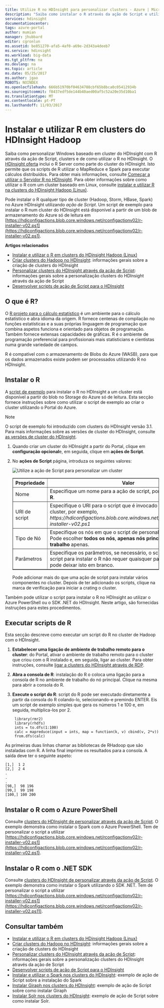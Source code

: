 ```yaml
---
title: Utilize R no HDInsight para personalizar clusters - Azure | Microsoft Docs
description: "Saiba como instalar o R através da ação de Script e utilizar o R nos clusters do HDInsight."
services: hdinsight
documentationcenter: 
tags: azure-portal
author: mumian
manager: jhubbard
editor: cgronlun
ms.assetid: be851270-afa5-4af0-a69e-2d343a4deeb7
ms.service: hdinsight
ms.workload: big-data
ms.tgt_pltfrm: na
ms.devlang: na
ms.topic: article
ms.date: 05/25/2017
ms.author: jgao
ROBOTS: NOINDEX
ms.openlocfilehash: 666b51970bf04634708cbf65b8bca0c05412934b
ms.sourcegitcommit: f8437edf5de144b40aed00af5c52a20e35d10ba1
ms.translationtype: MT
ms.contentlocale: pt-PT
ms.lasthandoff: 11/03/2017
---
```

# <a name="install-and-use-r-on-hdinsight-hadoop-clusters"></a>Instalar e utilizar R em clusters do HDInsight Hadoop

Saiba como personalizar Windows baseado em cluster do HDInsight com R através da ação de Script, clusters e de como utilizar o R no HDInsight. O [HDInsight oferta](https://azure.microsoft.com/pricing/details/hdinsight/) inclui o R Server como parte do cluster do HDInsight. Isto permite que os scripts de R utilizar o MapReduce e Spark para executar cálculos distribuídos. Para obter mais informações, consulte [Começar a utilizar o Servidor R no HDInsight](r-server/r-server-get-started.md). Para obter informações sobre como utilizar o R com um cluster baseado em Linux, consulte [instalar e utilizar R na clusters do HDinsight Hadoop (Linux)](hdinsight-hadoop-r-scripts-linux.md).

Pode instalar o R qualquer tipo de cluster (Hadoop, Storm, HBase, Spark) no Azure HDInsight utilizando *ação de Script*. Um script de exemplo para instalar o R num cluster do HDInsight está disponível a partir de um blob de armazenamento do Azure só de leitura em [https://hdiconfigactions.blob.core.windows.net/rconfigactionv02/r-installer-v02.ps1](https://hdiconfigactions.blob.core.windows.net/rconfigactionv02/r-installer-v02.ps1).

**Artigos relacionados**

* [Instalar e utilizar o R em clusters do HDinsight Hadoop (Linux)](hdinsight-hadoop-r-scripts-linux.md)
* [Criar clusters do Hadoop no HDInsight](hdinsight-hadoop-provision-linux-clusters.md): informações gerais sobre a criação de clusters do HDInsight
* [Personalizar clusters do HDInsight através da ação de Script][hdinsight-cluster-customize]: informações gerais sobre a personalização clusters do HDInsight através da ação de Script
* [Desenvolver scripts de ação de Script para o HDInsight](hdinsight-hadoop-script-actions.md)

## <a name="what-is-r"></a>O que é R?
O <a href="http://www.r-project.org/" target="_blank">R projeto para o cálculo estatístico</a> é um ambiente para o cálculo estatístico e abra idioma da origem. R fornece centenas de compilação no funções estatísticas e a suas próprias linguagem de programação que combina aspetos funciona e orientado para objetos de programação. Também fornece extensas capacidades de gráficas. R é o ambiente de programação preferencial para profissionais mais statisticians e cientistas numa grande variedade de campos.

R é compatível com o armazenamento de Blobs do Azure (WASB), para que os dados armazenados existe podem ser processados utilizando R no HDInsight.  

## <a name="install-r"></a>Instalar o R
A [script de exemplo](https://hdiconfigactions.blob.core.windows.net/rconfigactionv02/r-installer-v02.ps1) para instalar o R no HDInsight a um cluster está disponível a partir do blob no Storage do Azure só de leitura. Esta secção fornece instruções sobre como utilizar o script de exemplo ao criar o cluster utilizando o Portal do Azure.

> [!NOTE]
> O script de exemplo foi introduzido com clusters do HDInsight versão 3.1. Para mais informações sobre as versões de cluster do HDInsight, consulte [as versões de cluster do HDInsight](hdinsight-component-versioning.md).
>
>

1. Quando criar um cluster do HDInsight a partir do Portal, clique em **configuração opcional**e, em seguida, clique em **ações de Script**.
2. No **ações de Script** página, introduza os seguintes valores:

    ![Utilize a ação de Script para personalizar um cluster](./media/hdinsight-hadoop-r-scripts/hdi-r-script-action.png "utilize a ação de Script para personalizar um cluster")

    <table border='1'>
        <tr><th>Propriedade</th><th>Valor</th></tr>
        <tr><td>Nome</td>
            <td>Especifique um nome para a ação de script, por exemplo, <b>instalar R</b>.</td></tr>
        <tr><td>URI de script</td>
            <td>Especifique o URI para o script que é invocado para personalizar o cluster, por exemplo, <i>https://hdiconfigactions.blob.core.windows.net/rconfigactionv02/r-installer-v02.ps1</i></td></tr>
        <tr><td>Tipo de Nó</td>
            <td>Especifique os nós em que o script de personalização é executado. Pode escolher <b>todos os nós</b>, <b>apenas nós principais</b>, ou <b>nós de trabalho</b> apenas.
        <tr><td>Parâmetros</td>
            <td>Especifique os parâmetros, se necessário, o script. No entanto, o script para instalar o R não requer quaisquer parâmetros, pelo que pode deixar isto em branco.</td></tr>
    </table>

    Pode adicionar mais do que uma ação de script para instalar vários componentes no cluster. Depois de ter adicionado os scripts, clique na marca de verificação para iniciar a crating o cluster.

Também pode utilizar o script para instalar o R no HDInsight ao utilizar o Azure PowerShell ou o SDK .NET do HDInsight. Neste artigo, são fornecidas instruções para estes procedimentos.

## <a name="run-r-scripts"></a>Executar scripts de R
Esta secção descreve como executar um script do R no cluster de Hadoop com o HDInsight.

1. **Estabelecer uma ligação de ambiente de trabalho remoto para o cluster**: do Portal, ativar o ambiente de trabalho remoto para o cluster que criou com o R instalado e, em seguida, ligar ao cluster. Para obter instruções, consulte [ligar a clusters do HDInsight através de RDP](hdinsight-administer-use-management-portal.md#connect-to-clusters-using-rdp).
2. **Abra a consola de R**: instalação do R o coloca uma ligação para a consola de R no ambiente de trabalho do nó principal. Clique na mesma para abrir a consola do R.
3. **Execute o script do R**: script do R pode ser executado diretamente a partir da consola do R colando-lo, selecionando-e premindo ENTER. Eis um script de exemplo simples que gera os números 1 e 100 e, em seguida, multiplica-los por 2.

        library(rmr2)
        library(rhdfs)
        ints = to.dfs(1:100)
        calc = mapreduce(input = ints, map = function(k, v) cbind(v, 2*v))
        from.dfs(calc)

As primeiras duas linhas chamar as bibliotecas de RHadoop que são instaladas com R. A linha final imprime os resultados para a consola. A saída deve ter o seguinte aspeto:

    [1,]  1 2
    [2,]  2 4
    .
    .
    .
    [98,]  98 196
    [99,]  99 198
    [100,] 100 200


## <a name="install-r-using-aure-powershell"></a>Instalar o R com o Azure PowerShell
Consulte [clusters do HDInsight de personalizar através da ação de Script](hdinsight-hadoop-customize-cluster.md#call-scripts-using-azure-powershell).  O exemplo demonstra como instalar o Spark com o Azure PowerShell. Tem de personalizar o script a utilizar [https://hdiconfigactions.blob.core.windows.net/rconfigactionv02/r-installer-v02.ps1](https://hdiconfigactions.blob.core.windows.net/rconfigactionv02/r-installer-v02.ps1).

## <a name="install-r-using-net-sdk"></a>Instalar o R com o .NET SDK
Consulte [clusters do HDInsight de personalizar através da ação de Script](hdinsight-hadoop-customize-cluster.md#call-scripts-using-azure-powershell). O exemplo demonstra como instalar o Spark utilizando o SDK .NET. Tem de personalizar o script a utilizar [https://hdiconfigactions.blob.core.windows.net/rconfigactionv02/r-installer-v02.ps1](https://hdiconfigactions.blob.core.windows.net/rconfigactionv02/r-installer-v02.ps11).

## <a name="see-also"></a>Consultar também
* [Instalar e utilizar o R em clusters do HDinsight Hadoop (Linux)](hdinsight-hadoop-r-scripts-linux.md)
* [Criar clusters do Hadoop no HDInsight](hdinsight-hadoop-provision-linux-clusters.md): informações gerais sobre a criação de clusters do HDInsight
* [Personalizar clusters do HDInsight através da ação de Script][hdinsight-cluster-customize]: informações gerais sobre a personalização clusters do HDInsight através da ação de Script
* [Desenvolver scripts de ação de Script para o HDInsight](hdinsight-hadoop-script-actions.md)
* [Instalar e utilizar o Spark nos clusters do HDInsight][hdinsight-install-spark]: exemplo de ação de Script sobre a instalação do Spark
* [Instalar Giraph nos clusters do HDInsight](hdinsight-hadoop-giraph-install.md): exemplo de ação de Script sobre como instalar Giraph
* [Instalar Solr nos clusters do HDInsight](hdinsight-hadoop-solr-install-linux.md): exemplo de ação de Script sobre como instalar Solr.

[powershell-install-configure]: /powershell/azureps-cmdlets-docs
[hdinsight-provision]: ../hdinsight-provision-clusters/
[hdinsight-cluster-customize]: hdinsight-hadoop-customize-cluster-linux.md
[hdinsight-install-spark]:spark/apache-spark-jupyter-spark-sql.md

